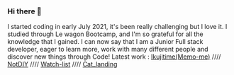 ### Hi there 👋
I started coding in early July 2021, it's been really challenging but I love it. I studied through Le wagon Bootcamp, and I'm so grateful for all the knowledge that I gained. I can now say that I am a Junior Full stack developer, eager to learn more, work with many different people and discover new things through Code! Latest work : [Ikujitime(Memo-me)](https://www.memo-me.co/) //// [NotDIY](https://notdiy.herokuapp.com/) //// [Watch-list](https://myfirstonlineapp.herokuapp.com/lists) //// [Cat_landing](https://pierrerichemond.github.io/cat-landing/)

              
              

<!--
**PierreRichemond/PierreRichemond** is a ✨ _special_ ✨ repository because its `README.md` (this file) appears on your GitHub profile.

Here are some ideas to get you started:

- 🔭 I’m currently working on ...
- 🌱 I’m currently learning ...
- 👯 I’m looking to collaborate on ...
- 🤔 I’m looking for help with ...
- 💬 Ask me about ...
- 📫 How to reach me: ...
- 😄 Pronouns: ...
- ⚡ Fun fact: ...
-->
